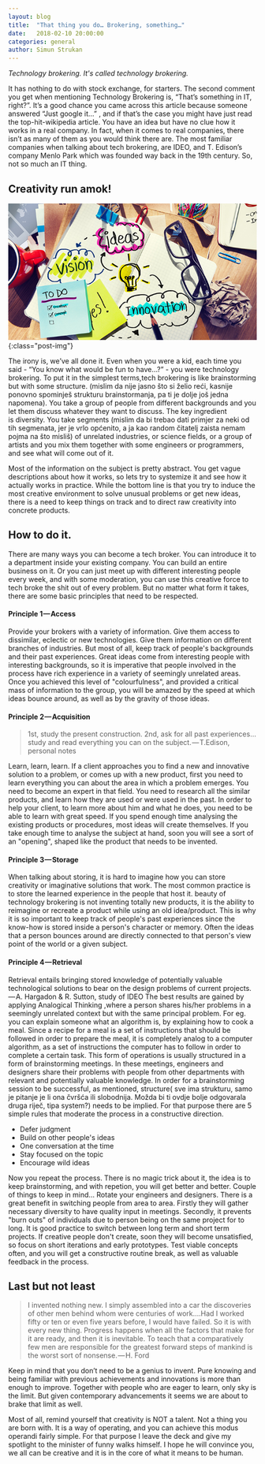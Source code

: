 ```yaml
---
layout: blog
title:  "That thing you do… Brokering, something…"
date:   2018-02-10 20:00:00
categories: general
author: Simun Strukan
---
```


_Technology brokering. It's called technology brokering._

It has nothing to do with stock exchange, for starters. The second comment you get when mentioning Technology Brokering is, “That’s something in IT, right?”. It’s a good chance you came across this article because someone answered “Just google it…” , and if that’s the case you might have just read the top-hit-wikipedia article. You have an idea but have no clue how it works in a real company. In fact, when it comes to real companies, there isn’t as many of them as you would think there are. The most familiar companies when talking about tech brokering, are IDEO, and T. Edison’s company Menlo Park which was founded way back in the 19th century. So, not so much an IT thing. 

<p class="centered"><i class="icon icon-circle"></i><i class="icon icon-circle"></i><i class="icon icon-circle"></i></p>

## Creativity run amok!

![creativity-run-amok!](/assets/img/posts/img-1.png){:class="post-img"}

The irony is, we’ve all done it. Even when you were a kid, each time you said -  “You know what would be fun to have…?” -  you were technology brokering. To put it in the simplest terms,tech brokering is like brainstorming but with some structure. (mislim da nije jasno što si želio reći, kasnije ponovno spominješ strukturu brainstormanja, pa ti je dolje još jedna napomena). You take a group of people from different backgrounds and you let them discuss whatever they want to discuss. The key ingredient is diversity. You take segments  (mislim da bi trebao dati primjer za neki od tih segmenata, jer je vrlo općenito, a ja kao random čitatelj zaista nemam pojma na što misliš) of unrelated industries, or science fields, or a group of artists and you mix them together with some engineers or programmers, and see what will come out of it.

Most of the information on the subject is pretty abstract. You get vague descriptions about how it works, so lets try to systemize it and see how it actually works in practice. While the bottom line is that you try to induce the most creative environment to solve unusual problems or get new ideas, there is a need to keep things on track and to direct raw creativity into concrete products.

## How to do it.

There are many ways you can become a tech broker. You can introduce it to a department inside your existing company. You can build an entire business on it. Or you can just meet up with different interesting people every week, and with some moderation, you can use this creative force to tech broke the shit out of every problem. But no matter what form it takes, there are some basic principles that need to be respected.

#### Principle 1 — Access

Provide your brokers with a variety of information. Give them access to dissimilar, eclectic or new technologies. Give them information on different branches of industries. But most of all, keep track of people's backgrounds and their past experiences. Great ideas come from interesting people with interesting backgrounds, so it is imperative that people involved in the process have rich experience in a variety of seemingly unrelated areas. Once you achieved this level of "colourfulness", and provided a critical mass of information to the group, you will be amazed by the speed at which ideas bounce around, as well as by the gravity of those ideas.

#### Principle 2 — Acquisition

> 1st, study the present construction. 2nd, ask for all past experiences…study and read everything you can on the subject. — T.Edison, personal notes

Learn, learn, learn. If a client approaches you to find a new and innovative solution to a problem, or comes up with a new product, first you need to learn everything you can about the area in which a problem emerges. You need to become an expert in that field. You need to research all the similar products, and learn how they are used or were used in the past. In order to help your client, to learn more about him and what he does, you need to be able to learn with great speed. If you spend enough time analysing the existing products or procedures, most ideas will create themselves. If you take enough time to analyse the subject at hand, soon you will see a sort of an "opening", shaped like the product that needs to be invented.


#### Principle 3 — Storage 

When talking about storing, it is hard to imagine how you can store creativity or imaginative solutions that work. The most common practice is to store the learned experience in the people that host it. beauty of technology brokering is not inventing totally new products, it is the ability to reimagine or recreate a product while using an old idea/product. This is why it is so important to keep track of people's past experiences since the know-how is stored inside a person's character or memory. Often the ideas that a person bounces around are directly connected to that person's view point of the world or a given subject.

#### Principle 4 — Retrieval

Retrieval entails bringing stored knowledge of potentially valuable technological solutions to bear on the design problems of current projects. — A. Hargadon & R. Sutton, study of IDEO
The best results are gained by applying Analogical Thinking ,where a person shares his/her problems in a seemingly unrelated context but with the same principal problem. For eg. you can explain someone what an algorithm is, by explaining how to cook a meal. Since a recipe for a meal is a set of instructions that should be followed in order to prepare the meal, it is completely analog to a computer algorithm, as a set of instructions the computer has to follow in order to complete a certain task.
This form of operations is usually structured in a form of brainstorming meetings. In these meetings, engineers and designers share their problems with people from other departments with relevant and potentially valuable knowledge.
In order for a brainstorming session to be successful, as mentioned, structure( sve ima strukturu, samo je pitanje je li ona čvršća ili slobodnija. Možda bi ti ovdje bolje odgovarala druga riječ, tipa system?) needs to be implied. For that purpose there are 5 simple rules that moderate the process in a constructive direction.

+ Defer judgment
+ Build on other people's ideas
+ One conversation at the time
+ Stay focused on the topic
+ Encourage wild ideas

Now you repeat the process. There is no magic trick about it, the idea is to keep brainstorming, and with repetion, you will get better and better. Couple of things to keep in mind…
Rotate your engineers and designers. There is a great benefit in switching people from area to area. Firstly they will gather necessary diversity to have quality input in meetings. Secondly, it prevents "burn outs" of individuals due to person being on the same project for to long. It is good practice to switch between long term and short term projects. If creative people don't create, soon they will become unsatisfied, so focus on short iterations and early prototypes. Test viable concepts often, and you will get a constructive routine break, as well as valuable feedback in the process.

## Last but not least

> I invented nothing new. I simply assembled into a car the discoveries of other men behind whom were centuries of work….Had I worked fifty or ten or even five years before, I would have failed. So it is with every new thing. Progress happens when all the factors that make for it are ready, and then it is inevitable. To teach that a comparatively few men are  responsible for the greatest forward steps of mankind is the worst sort of nonsense. — H. Ford

Keep in mind that you don’t need to be a genius to invent. Pure knowing and being familiar with previous achievements and innovations is more than enough to improve. Together with people who are eager to learn, only sky is the limit. But given contemporary advancements it seems we are about to brake that limit as well.

Most of all, remind yourself that creativity is NOT a talent. Not a thing you are born with. It is a way of operating, and you can achieve this modus operandi fairly simple. For that purpose I leave the deck and give my spotlight to the minister of funny walks himself. I hope he will convince you, we all can be creative and it is in the core of what it means to be human.
